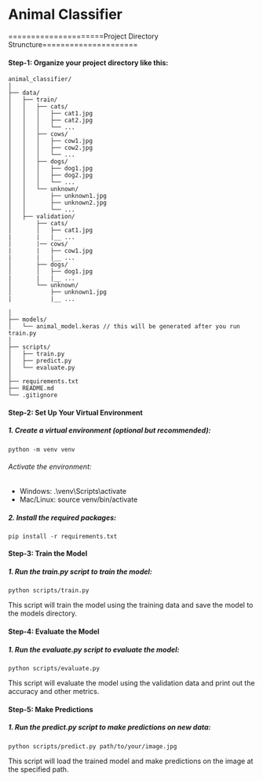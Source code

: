 # Animal Classifier 
=====================Project Directory Struncture=====================
#### Step-1: Organize your project directory like this:
```
animal_classifier/
│
├── data/
│   ├── train/
│   │   ├── cats/
│   │   │   ├── cat1.jpg
│   │   │   ├── cat2.jpg
│   │   │   └── ...
│   │   ├── cows/
│   │   │   ├── cow1.jpg
│   │   │   ├── cow2.jpg
│   │   │   └── ...
│   │   ├── dogs/
│   │   │   ├── dog1.jpg
│   │   │   ├── dog2.jpg
│   │   │   └── ...
│   │   └── unknown/
│   │       ├── unknown1.jpg
│   │       ├── unknown2.jpg
│   │       └── ...
│   ├── validation/
│       ├── cats/
│       │   ├── cat1.jpg
|       |   |__ ...
│       |── cows/
|       |   ├── cow1.jpg
|       |   |__ ...
│       ├── dogs/
│       │   ├── dog1.jpg
|       |   |__ ...
│       └── unknown/
│           ├── unknown1.jpg
|           |__ ...

│
├── models/
│   └── animal_model.keras // this will be generated after you run train.py
│
├── scripts/
│   ├── train.py
│   ├── predict.py
│   └── evaluate.py
│
├── requirements.txt
├── README.md
└── .gitignore
```
#### Step-2: Set Up Your Virtual Environment
##### 1.  Create a virtual environment (optional but recommended):
```
python -m venv venv
```
###### Activate the environment:

* Windows: .\venv\Scripts\activate
* Mac/Linux: source venv/bin/activate

##### 2. Install the required packages:
```
pip install -r requirements.txt
```

#### Step-3: Train the Model
##### 1. Run the train.py script to train the model:
```
python scripts/train.py
```
This script will train the model using the training data and save the model to the models directory.

#### Step-4: Evaluate the Model
##### 1. Run the evaluate.py script to evaluate the model:
```
python scripts/evaluate.py
```
This script will evaluate the model using the validation data and print out the accuracy and other metrics.

#### Step-5: Make Predictions
##### 1. Run the predict.py script to make predictions on new data:
```
python scripts/predict.py path/to/your/image.jpg
```
This script will load the trained model and make predictions on the image at the specified path.



